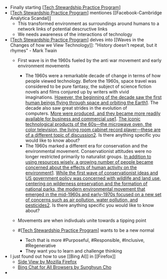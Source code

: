 - Finally starting [[Tech Stewardship Practice Program]]
- [[Tech Stewardship Practice Program]] mentiones [[Facebook-Cambridge Analytica Scandal]]
	- This transformed environment as surroundings around humans to a network links of potential descructive links
	- We needs awareness of the interactions of technology
- [[Tech Stewardship Practice Program]] delves into [[Waves in the Changes of how we View Technology]]: "History doesn't repeat, but it rhymes" - Mark Twain
	- First wave is in the 1960s fueled by the anti war movement and early environment movements
	  
		- The 1960s were a remarkable decade of change in terms of how people viewed technology. Before the 1960s, space travel was considered to be pure fantasy, the subject of science fiction novels and films conjured up by writers with vivid imaginations. [However, the beginning of the decade saw the first human beings flying through space and orbiting the Earth](https://www.encyclopedia.com/social-sciences/culture-magazines/1960s-science-and-technology-overview)[1](https://www.encyclopedia.com/social-sciences/culture-magazines/1960s-science-and-technology-overview). The decade also saw great strides in the evolution of computers. [More were produced, and they became more readily available for business and commercial use](https://www.encyclopedia.com/social-sciences/culture-magazines/1960s-science-and-technology-overview)[1](https://www.encyclopedia.com/social-sciences/culture-magazines/1960s-science-and-technology-overview). [The iconic technological products of the 60s—the microwave oven, the color television, the living room cabinet record player—these are of a different topic of discussion](https://www.pastemagazine.com/tech/six-tech-advancements-from-the)[2](https://www.pastemagazine.com/tech/six-tech-advancements-from-the). Is there anything specific you would like to know about?
		- The 1960s marked a different era for conservation and the environmental movement. Conservationist attitudes were no longer restricted primarily to naturalist groups. [In addition to using resources wisely, a growing number of people became concerned about the effects of human activity on the environment](https://www.thecanadianencyclopedia.ca/en/article/environmental-and-conservation-movements)[1](https://www.thecanadianencyclopedia.ca/en/article/environmental-and-conservation-movements). [While the first wave of conservationist ideas and US government policy was concerned with wildlife and land use, centering on wilderness preservation and the formation of national parks, the modern environmental movement that emerged in the mid-1960s and early-1970s focused on a new set of concerns such as air pollution, water pollution, and pesticides](https://medicineonscreen.nlm.nih.gov/2020/09/08/darkening-day-air-pollution-films-and-environmental-awareness-1960-1972/)[2](https://medicineonscreen.nlm.nih.gov/2020/09/08/darkening-day-air-pollution-films-and-environmental-awareness-1960-1972/). Is there anything specific you would like to know about?
	- Movements are when indivduals unite towards a tipping point
	- #[[Tech Stewardship Practice Program]] wants to be a new normal
		- Tech that is more #Purposeful, #Responsible, #Inclusive, #Regenerative
		- They want you to learn and challenge thinking
- I just found out how to use [[Bing AI]] in [[Firefox]]
	- [Side View by Mozilla Firefox](https://addons.mozilla.org/en-US/firefox/addon/side-view/)
	- [Bing Chat for All Browsers by Sunghyun Cho](https://addons.mozilla.org/en-US/firefox/addon/bing-chat-for-all-browsers/?utm_source=addons.mozilla.org&utm_medium=referral&utm_content=search)
-

[//begin]: # "Autogenerated link references for markdown compatibility"
[Tech Stewardship Practice Program]: <../pages-ls/Tech Stewardship Practice Program> "Tech Stewardship Practice Program"
[//end]: # "Autogenerated link references"
